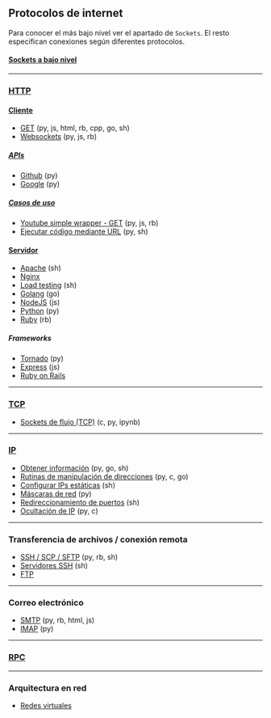 ## Protocolos de internet
Para conocer el más bajo nivel ver el apartado de `Sockets`. El resto especifican conexiones según diferentes protocolos.

#### [Sockets a bajo nivel](https://github.com/mondeja/fullstack/tree/master/backend/src/012-protocolos_red/sockets)

_________________________________

### [HTTP](https://github.com/mondeja/fullstack/tree/master/backend/src/012-protocolos_red/HTTP)
#### [Cliente](https://github.com/mondeja/fullstack/tree/master/backend/src/012-protocolos_red/HTTP/cliente)
- [GET](https://github.com/mondeja/fullstack/tree/master/backend/src/012-protocolos_red/HTTP/cliente/peticiones/GET) (py, js, html, rb, cpp, go, sh)
- [Websockets](https://github.com/mondeja/fullstack/tree/master/backend/src/012-protocolos_red/HTTP/cliente/websockets) (py, js, rb)

##### [APIs](https://github.com/mondeja/fullstack/tree/master/backend/src/012-protocolos_red/HTTP/cliente/apis)
- [Github](https://github.com/mondeja/fullstack/tree/master/backend/src/012-protocolos_red/HTTP/cliente/apis/github) (py)
- [Google](https://github.com/mondeja/fullstack/tree/master/backend/src/012-protocolos_red/HTTP/cliente/apis/google) (py)


##### [Casos de uso](https://github.com/mondeja/fullstack/tree/master/backend/src/012-protocolos_red/HTTP/cliente/ejemplos)
- [Youtube simple wrapper - GET](https://github.com/mondeja/fullstack/tree/master/backend/src/012-protocolos_red/HTTP/cliente/ejemplos/youtube_wrapper) (py, js, rb)
- [Ejecutar código mediante URL](https://github.com/mondeja/fullstack/tree/master/backend/src/012-protocolos_red/HTTP/cliente/ejemplos/exec_code_url) (py, sh)

#### [Servidor](https://github.com/mondeja/fullstack/tree/master/backend/src/012-protocolos_red/HTTP/servidor)
- [Apache](https://github.com/mondeja/fullstack/tree/master/backend/src/012-protocolos_red/HTTP/servidor/apache) (sh)
- [Nginx](https://github.com/mondeja/fullstack/tree/master/backend/src/012-protocolos_red/HTTP/servidor/nginx)
- [Load testing](https://github.com/mondeja/fullstack/tree/master/backend/src/012-protocolos_red/HTTP/servidor/load_testing) (sh)
- [Golang](https://github.com/mondeja/fullstack/tree/master/backend/src/012-protocolos_red/HTTP/servidor/go) (go)
- [NodeJS](https://github.com/mondeja/fullstack/tree/master/backend/src/012-protocolos_red/HTTP/servidor/nodejs) (js)
- [Python](https://github.com/mondeja/fullstack/tree/master/backend/src/012-protocolos_red/HTTP/servidor/python) (py)
- [Ruby](https://github.com/mondeja/fullstack/tree/master/backend/src/012-protocolos_red/HTTP/servidor/python) (rb)

##### Frameworks
- [Tornado](https://github.com/mondeja/fullstack/tree/master/backend/src/012-protocolos_red/HTTP/servidor/python/tornado) (py)
- [Express](https://github.com/mondeja/fullstack/tree/master/backend/src/012-protocolos_red/HTTP/servidor/nodejs/express) (js)
- [Ruby on Rails](https://github.com/mondeja/fullstack/tree/master/backend/src/012-protocolos_red/HTTP/servidor/ruby/ror)

_________________________________

### [TCP](https://github.com/mondeja/fullstack/tree/master/backend/src/012-protocolos_red/TCP)
- [Sockets de flujo (TCP)](https://github.com/mondeja/fullstack/tree/master/backend/src/012-protocolos_red/TCP) (c, py, ipynb)

_________________________________

### [IP](https://github.com/mondeja/fullstack/tree/master/backend/src/012-protocolos_red/IP)
- [Obtener información](https://github.com/mondeja/fullstack/tree/master/backend/src/012-protocolos_red/IP/info) (py, go, sh)
- [Rutinas de manipulación de direcciones](https://github.com/mondeja/fullstack/tree/master/backend/src/012-protocolos_red/IP/manipulate) (py, c, go)
- [Configurar IPs estáticas](https://github.com/mondeja/fullstack/tree/master/backend/src/012-protocolos_red/IP/static) (sh)
- [Máscaras de red](https://github.com/mondeja/fullstack/tree/master/backend/src/012-protocolos_red/IP/subnet_masks) (py)
- [Redireccionamiento de puertos](https://github.com/mondeja/fullstack/tree/master/backend/src/012-protocolos_red/IP/ports_redirect) (sh)
- [Ocultación de IP](https://github.com/mondeja/fullstack/tree/master/backend/src/012-protocolos_red/IP/hidden) (py, c)

_________________________________

### Transferencia de archivos / conexión remota
- [SSH / SCP / SFTP](https://github.com/mondeja/fullstack/tree/master/backend/src/012-protocolos_red/SSH/SFTP_SCP) (py, rb, sh)
- [Servidores SSH](https://github.com/mondeja/fullstack/tree/master/backend/src/012-protocolos_red/SSH/servidor) (sh)
- [FTP](https://github.com/mondeja/fullstack/tree/master/backend/src/012-protocolos_red/FTP)

_________________________________

### Correo electrónico
- [SMTP](https://github.com/mondeja/fullstack/tree/master/backend/src/012-protocolos_red/SMTP/) (py, rb, html, js)
- [IMAP](https://github.com/mondeja/fullstack/tree/master/backend/src/012-protocolos_red/IMAP/) (py)

_________________________________

### [RPC](https://github.com/mondeja/fullstack/tree/master/backend/src/012-protocolos_red/RPC)

_________________________________

### Arquitectura en red
- [Redes virtuales](https://github.com/mondeja/fullstack/tree/master/backend/src/012-protocolos_red/network_architecture/virtual_networks/)

